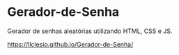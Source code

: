 # Gerador-de-Senha
Gerador de senhas aleatórias utilizando HTML, CSS e JS.

https://llclesio.github.io/Gerador-de-Senha/
